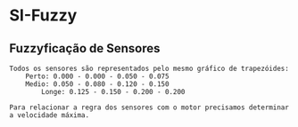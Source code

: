 # SI-Fuzzy

## Fuzzyficação de Sensores

	Todos os sensores são representados pelo mesmo gráfico de trapezóides: 
		Perto: 0.000 - 0.000 - 0.050 - 0.075 
		Medio: 0.050 - 0.080 - 0.120 - 0.150 
      		Longe: 0.125 - 0.150 - 0.200 - 0.200 
   
   	Para relacionar a regra dos sensores com o motor precisamos determinar a velocidade máxima.
